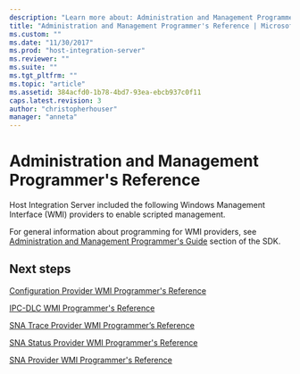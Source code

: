 ```yaml
---
description: "Learn more about: Administration and Management Programmer's Reference"
title: "Administration and Management Programmer's Reference | Microsoft Docs"
ms.custom: ""
ms.date: "11/30/2017"
ms.prod: "host-integration-server"
ms.reviewer: ""
ms.suite: ""
ms.tgt_pltfrm: ""
ms.topic: "article"
ms.assetid: 384acfd0-1b78-4bd7-93ea-ebcb937c0f11
caps.latest.revision: 3
author: "christopherhouser"
manager: "anneta"
---
```

# Administration and Management Programmer's Reference
Host Integration Server included the following Windows Management Interface (WMI) providers to enable scripted management.  
  
 For general information about programming for WMI providers, see [Administration and Management Programmer's Guide](administration-and-management-programmer-s-guide2.md) section of the SDK.  
    
## Next steps
 [Configuration Provider WMI Programmer's Reference](../core/configuration-provider-wmi-programmer-s-reference1.md)  
  
 [IPC-DLC WMI Programmer's Reference](../core/ipc-dlc-wmi-programmer-s-reference1.md)  
  
 [SNA Trace Provider WMI Programmer’s Reference](../core/sna-trace-provider-wmi-programmer’s-reference1.md)  
  
 [SNA Status Provider WMI Programmer's Reference](../core/sna-status-provider-wmi-programmer-s-reference2.md)  
  
 [SNA Provider WMI Programmer's Reference](../core/sna-provider-wmi-programmer-s-reference2.md)
